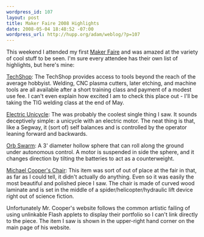 ```yaml
--- 
wordpress_id: 107
layout: post
title: Maker Faire 2008 Highlights
date: 2008-05-04 18:48:52 -07:00
wordpress_url: http://hupp.org/adam/weblog/?p=107
---
```

This weekend I attended my first [Maker Faire](http://makerfaire.com/) and was amazed at the
variety of cool stuff to be seen.  I'm sure every attendee has their own list of highlights, but here's mine:

[TechShop](http://techshop.ws/): The TechShop provides access to tools beyond the reach of the average hobbyist.  Welding, CNC plasma cutters, later etching, and machine tools are all available after a short training class and payment of a modest use fee.  I can't even explain how excited I am to check this place out - I'll be taking the TIG welding class at the end of May.

[Electric Unicycle](http://www.tlb.org/eunicycle.html): The was probably the coolest single thing I saw.  It sounds deceptively simple: a unicycle with an electric motor.  The neat thing is that, like a Segway, it (sort of) self balances and is controlled by the
operator leaning forward and backwards.  

[Orb Swarm](http://orbswarm.com/): A 3' diameter hollow sphere that can roll along the ground under autonomous control.  A motor is suspended in side the sphere, and it changes direction by tilting the batteries to act as a counterweight.

[Michael Cooper's Chair](http://michaelcooper.us/): This item was sort of out of place at the fair in that, as far as I could tell, it didn't actually do anything.  Even so it was easily the most beautiful and polished piece I saw.  The chair is made of curved wood laminate and is set in the middle of a spider/helicopter/hydraulic lift device right out of science fiction.

Unfortunately Mr. Cooper's website follows the common artistic failing of using unlinkable Flash applets to display their portfolio so I can't link directly to the piece.  The item I saw is shown in the upper-right hand corner on the main page of his website.
